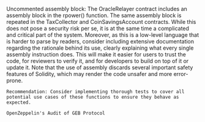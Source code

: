 Uncommented assembly block: The OracleRelayer contract includes an assembly block in the rpower() function. The same assembly block is repeated in the TaxCollector and CoinSavingsAccount contracts. While this does not pose a security risk per se, it is at the same time a complicated and critical part of the system. Moreover, as this is a low-level language that is harder to parse by readers, consider including extensive documentation regarding the rationale behind its use, clearly explaining what every single assembly instruction does. This will make it easier for users to trust the code, for reviewers to verify it, and for developers to build on top of it or update it. Note that the use of assembly discards several important safety features of Solidity, which may render the code unsafer and more error-prone.

    Recommendation: Consider implementing thorough tests to cover all potential use cases of these functions to ensure they behave as expected.

    OpenZeppelin's Audit of GEB Protocol